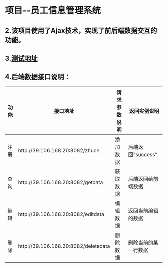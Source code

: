 # 项目--员工信息管理系统
## 2.该项目使用了Ajax技术，实现了前后端数据交互的功能。
## 3.[测试地址](http://39.106.168.20:8082/zhuce.html)
## 4.后端数据接口说明：
<table>
    <thead>
        <tr>
            <th>功能</th>
            <th>接口地址</th>
            <th>请求参数说明</th>
            <th>返回实例说明</th>
        </tr>
    </thead>
    <tbody>
        <tr>
            <td>注册</td>
            <td>http://39.106.168.20:8082/zhuce</td>
            <td>添加数据</td>
            <td>后端返回"success"</td>
        </tr>
        <tr>
            <td>查询</td>
            <td>http://39.106.168.20:8082/getdata</td>
            <td>获取数据</td>
            <td>后端返回给前端数据</td>
        </tr>
        <tr>
            <td>编辑</td>
            <td>http://39.106.168.20:8082/editdata</td>
            <td>编辑数据</td>
            <td>返回当前编辑的数据</td>
        </tr>
        <tr>
            <td>删除</td>
            <td>http://39.106.168.20:8082/deletedata</td>
            <td>删除数据</td>
            <td>删除当前的某一行数据</td>
        </t
    </tbody>
</table>
